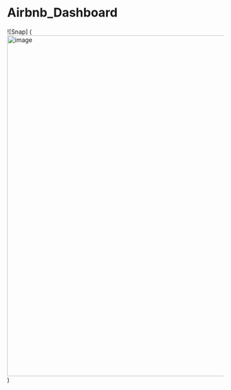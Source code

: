 # Airbnb_Dashboard
![Snap] (<img width="793" alt="image" src="https://github.com/mukulk8/Tableau_Project/assets/146639446/13b7ba0b-dc63-4560-a415-1351631f7814">)
